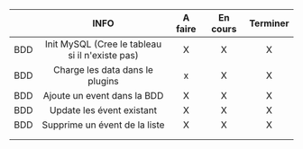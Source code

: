 

|     |                      INFO                       | A faire | En cours | Terminer |
| :-: | :---------------------------------------------: | :-----: | :------: | :------: |
| BDD | Init MySQL (Cree le tableau si il n'existe pas) |    X    |    X     |    X     |
| BDD |         Charge les data dans le plugins         |    x    |    X     |    X     |
| BDD |           Ajoute un event dans la BDD           |    X    |    X     |    X     |
| BDD |            Update les évent existant            |    X    |    X     |    X     |
| BDD |          Supprime un évent de la liste          |    X    |    X     |    X     |
|     |                                                 |         |          |          |
|     |                                                 |         |          |          |
